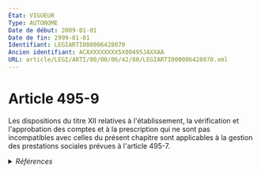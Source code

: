 ```yaml
---
État: VIGUEUR
Type: AUTONOME
Date de début: 2009-01-01
Date de fin: 2999-01-01
Identifiant: LEGIARTI000006428070
Ancien identifiant: ACAXXXXXXXX5X00495JAXXAA
URL: article/LEGI/ARTI/00/00/06/42/80/LEGIARTI000006428070.xml
---
```


<h1>Article 495-9</h1>

Les dispositions du titre XII relatives à l'établissement, la vérification et
l'approbation des comptes et à la prescription qui ne sont pas incompatibles
avec celles du présent chapitre sont applicables à la gestion des prestations
sociales prévues à l'article 495-7.


<details>
  <summary><em>Références</em></summary>

  <h2>Articles faisant référence à l'article</h2>
  
  <ul>
    <li>
      <a href="https://legal.tricoteuses.fr//redirection/LEGIARTI000006428068?vers=git&vers=legifrance">Code civil - article 495-7 AUTONOME VIGUEUR, en vigueur depuis le 2009-01-01</a> CITATION cible
    </li>
    <li>
      <a href="https://legal.tricoteuses.fr//redirection/LEGIARTI000006284898?vers=git&vers=legifrance">LOI n° 2007-308 du 5 mars 2007 portant réforme de la protection juridique des majeurs - article 7 ENTIEREMENT_MODIF</a> CREATION cible
    </li>
  </ul>
  
  <h2>Références faites par l'article</h2>
  
  <ul>
    <li>
      CODIFICATION source Loi 1803-03-14
    </li>
    <li>
      2007-03-05 CREATION source <a href="https://legal.tricoteuses.fr//redirection/LEGIARTI000006284898?vers=git&vers=legifrance">LOI n° 2007-308 du 5 mars 2007 portant réforme de la protection juridique des majeurs - article 7 ENTIEREMENT_MODIF</a>
    </li>
    <li>
      2999-01-01 CITATION source <a href="https://legal.tricoteuses.fr//redirection/LEGIARTI000006428068?vers=git&vers=legifrance">Code civil - article 495-7 AUTONOME VIGUEUR, en vigueur depuis le 2009-01-01</a>
    </li>
  </ul>
</details>
